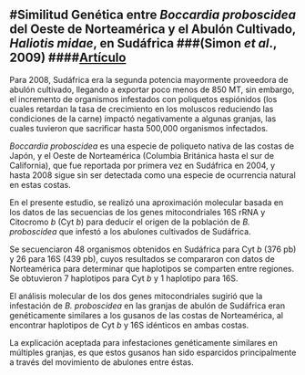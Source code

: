#Similitud Genética entre *Boccardia proboscidea* del Oeste de Norteamérica y el Abulón Cultivado, *Haliotis midae*, en Sudáfrica
###(Simon *et al*., 2009)
####[Artículo](http://www.sciencedirect.com/science/article/pii/S0044848609005109)
----------
Para 2008, Sudáfrica era la segunda potencia mayormente proveedora de abulón cultivado, llegando a exportar poco menos de 850 MT, sin embargo, el incremento de organismos infestados con poliquetos espiónidos (los cuales retardan la tasa de crecimiento en los moluscos reduciendo las condiciones de la carne) impactó negativamente a algunas granjas, las cuales tuvieron que sacrificar hasta 500,000 organismos infectados.

*Boccardia proboscidea* es una especie de poliqueto nativa de las costas de Japón, y el Oeste de Norteamérica (Columbia Británica hasta el sur de California), que fue reportada por primera vez en Sudáfrica en 2004, y hasta 2008 sigue sin ser detectada como una especie de ocurrencia natural en estas costas.

En el presente estudio, se realizó una aproximación molecular basada en los datos de las secuencias de los genes mitocondriales 16S rRNA y Citocromo *b* (Cyt *b*) para deducir el origen de la población de *B. proboscidea* que infestó a los abulones cultivados de Sudáfrica.

Se secuenciaron 48 organismos obtenidos en Sudáfrica para Cyt *b* (376 pb) y 26 para 16S (439 pb), cuyos resultados se compararon con datos de Norteamérica para determinar que haplotipos se comparten entre regiones. Se obtuvieron 7 haplotipos para Cyt *b* y 1 haplotipo para 16S.

El análisis molecular de los dos genes mitocondriales sugirió que la infestación de *B. proboscidea* en las granjas de abulón de Sudáfrica eran genéticamente similares a los gusanos de las costas de Norteamérica, al encontrar haplotipos de Cyt *b* y 16S idénticos en ambas costas.

La explicación aceptada para infestaciones genéticamente similares en múltiples granjas, es que estos gusanos han sido esparcidos principalmente a través del movimiento de abulones entre éstas.
